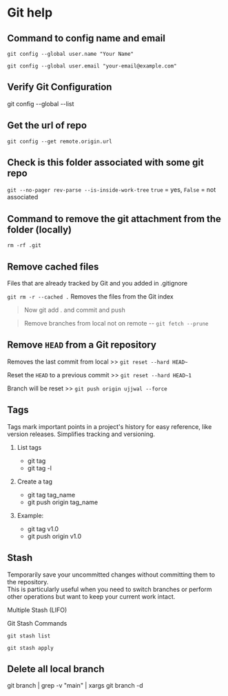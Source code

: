 # Git help

## Command to config name and email

`git config --global user.name "Your Name"`

`git config --global user.email "your-email@example.com"`

## Verify Git Configuration

git config --global --list

## Get the url of repo

`git config --get remote.origin.url`

## Check is this folder associated with some git repo

`git --no-pager rev-parse --is-inside-work-tree`
`true` = yes, `False` = not associated

## Command to remove the git attachment from the folder (locally)

`rm -rf .git`

## Remove cached files

Files that are already tracked by Git and you added in .gitignore

`git rm -r --cached .` Removes the files from the Git index

> Now git add . and commit and push

> Remove branches from local not on remote -- `git fetch --prune`

## Remove `HEAD` from a Git repository

Removes the last commit from local >> `git reset --hard HEAD~`

Reset the `HEAD` to a previous commit >> `git reset --hard HEAD~1`

Branch will be reset >> `git push origin ujjwal --force`

## Tags

Tags mark important points in a project's history for easy reference, like version releases. Simplifies tracking and versioning.

1. List tags

   - git tag
   - git tag -l

2. Create a tag

   - git tag tag_name
   - git push origin tag_name

3. Example:
   - git tag v1.0
   - git push origin v1.0

## Stash

Temporarily save your uncommitted changes without committing them to the repository.\
This is particularly useful when you need to switch branches or perform other operations but want to keep your current work intact.

Multiple Stash (LIFO)

Git Stash Commands

`git stash list`

`git stash apply`

## Delete all local branch

git branch | grep -v "main" | xargs git branch -d
